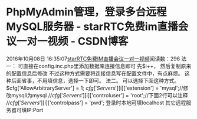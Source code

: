 # PhpMyAdmin管理，登录多台远程MySQL服务器 - starRTC免费im直播会议一对一视频 - CSDN博客
2016年10月08日 16:35:07[starRTC免费IM直播会议一对一视频](https://me.csdn.net/elesos)阅读数：296
法一：
可直接在config.inc.php里添加数据库连接信息即可
先$i++， 然后复制原来的配置信息后修改
不过这种方式需要将连接信息写在配置文件中，有点麻烦。
这种后面省事，不用填信息，选择一下即可。
法二。
可以选择下面这种方式。
$cfg['AllowArbitraryServer'] = 1;
$cfg['Servers'][$i]['extension'] = 'mysql';//修改mysqli为mysql
//$cfg['Servers'][$i]['controluser'] = 'root';//下面2行可以注释
//$cfg['Servers'][$i]['controlpass'] = 'pwd';
登录时本地可填localhost
其它远程服务器可填IP:Port
